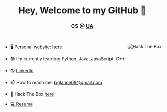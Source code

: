 <h1 align="center"> Hey, Welcome to my GitHub 👋</h1>
<h3 align="center">CS @ <a href="https://www.uakron.edu/" target="_blank">UA</a></h3>
<!--
**BrendanGlancy/BrendanGlancy** is a ✨ _special_ ✨ repository because its `README.md` (this file) appears on your GitHub profile. -->


<br>
<p align="left" margin-top="10px">
  
  <img src="http://www.hackthebox.eu/badge/image/414640" alt="Hack The Box" width="auto" align="right">
</p>
 <p align="left">
  
- 🖥 Personal website: <a href="https://dev-port-lac.vercel.app/" target="_blank">here</a> <br>

- 📚 I’m currently learning Python, Java, JavaScript, C++ <br>

- 🌎 <a href="https://www.linkedin.com/in/brendan-glancy/" target="-blank">LinkedIn</a> <br>

- 📫 How to reach me: bglance68@gmail.com  <br>

- 🦠 Hack The Box <a href="https://www.hackthebox.eu/profile/414640" target="-blank">here</a>

- <a href="https://brendanglancy.github.io/Resume/" target="_blank"> 💻 Resume</a>

</p>
